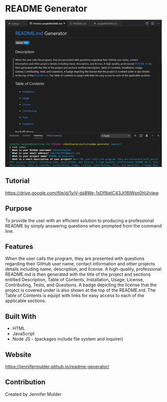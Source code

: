 # **README Generator**

![](assets/images/readme-generator.jpg)

## Tutorial

https://drive.google.com/file/d/1yjV-ds8We-1xDf9jeIC43Jt16lWsn0hU/view

## **Purpose**
To provide the user with an efficient solution to producing a professional README by simply answering questions when prompted from the command line.

## **Features** 
When the user calls the program, they are presented with questions regarding their GitHub user name, contact information and other projects details including name, description, and license. A high-quality, professional README.md is then generated with the title of the project and sections entitled Description, Table of Contents, Installation, Usage, License, Contributing, Tests, and Questions. A badge depicting the license that the project is covered under is also shown at the top of the README.md. The Table of Contents is equipt with links for easy access to each of the applicable sections.

## Built With
* HTML
* JavaScript
* Node JS - (packages include file system and inquirer)

## Website
https://jennifermulder.github.io/readme-generator/

## Contribution
Created by Jennifer Mulder
